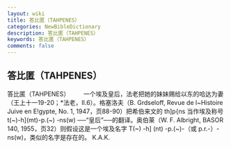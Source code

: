 ```yaml
---
layout: wiki
title: 答比匿（TAHPENES）
categories: NewBibleDictionary
description: 答比匿（TAHPENES）
keywords: 答比匿（TAHPENES）
comments: false
---
```


## 答比匿（TAHPENES）



答比匿（TAHPENES）
　　一个埃及皇后，法老把她的妹妹赐给以东的哈达为妻（王上十一19-20；*法老，II.6）。格塞洛夫（B. Grdseloff, Revue de l~Histoire Juive en E!gypte, No. 1, 1947，页88-90）把希伯来文的 th]p{ns 当作埃及称号 t(~)-h](mt)-p.(~)
-ns(w) ──“皇后”──的翻译。奥伯莱（W. F. Albright, BASOR 140, 1955，页32）则假设这是一个埃及名字 T(~)
-h] (nt) -p.(~)-（或 p.r.-）-ns(w)，类似的名字是存在的。
K.A.K.




